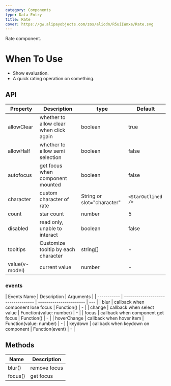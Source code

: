 ```yaml
---
category: Components
type: Data Entry
title: Rate
cover: https://gw.alipayobjects.com/zos/alicdn/R5uiIWmxe/Rate.svg
---
```


Rate component.

# When To Use

- Show evaluation.
- A quick rating operation on something.

## API

| Property | Description | type | Default |
| --- | --- | --- | --- |
| allowClear | whether to allow clear when click again | boolean | true |
| allowHalf | whether to allow semi selection | boolean | false |
| autofocus | get focus when component mounted | boolean | false |
| character | custom character of rate | String or slot="character" | `<StarOutlined />` |
| count | star count | number | 5 |
| disabled | read only, unable to interact | boolean | false |
| tooltips | Customize tooltip by each character | string\[] | - |
| value(v-model) | current value | number | - |

### events

| Events Name | Description                        | Arguments               |
| ----------- | ---------------------------------- | ----------------------- | --- |
| blur        | callback when component lose focus | Function()              | -   |
| change      | callback when select value         | Function(value: number) | -   |
| focus       | callback when component get focus  | Function()              | -   |
| hoverChange | callback when hover item           | Function(value: number) | -   |
| keydown     | callback when keydown on component | Function(event)         | -   |

## Methods

| Name    | Description  |
| ------- | ------------ |
| blur()  | remove focus |
| focus() | get focus    |
